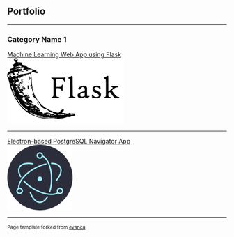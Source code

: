 ## Portfolio

---

### Category Name 1 

[Machine Learning Web App using Flask](/projects/vgf_elevators)<br>
<img src="images/flask_logo.png?raw=true" height="150"/>

---
[Electron-based PostgreSQL Navigator App](/projects/postgresnav)<br>
<img src="images/electron_logo.png?raw=true" height="150"/>

---
<p style="font-size:11px">Page template forked from <a href="https://github.com/evanca/quick-portfolio">evanca</a></p>
<!-- Remove above link if you don't want to attibute -->
